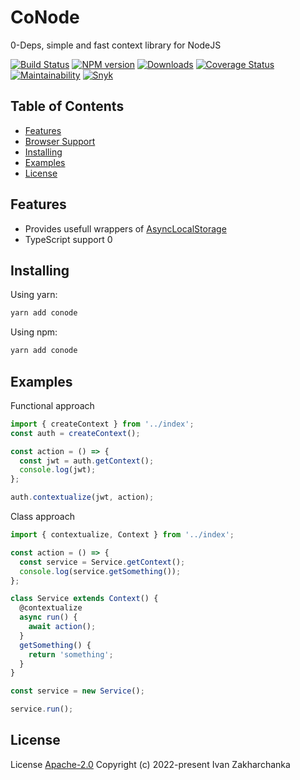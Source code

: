 # CoNode

0-Deps, simple and fast context library for NodeJS

[![Build Status][github-image]][github-url]
[![NPM version][npm-image]][npm-url]
[![Downloads][downloads-image]][npm-url]
[![Coverage Status][codecov-image]][codecov-url]
[![Maintainability][codeclimate-image]][codeclimate-url]
[![Snyk][snyk-image]][snyk-url]

## Table of Contents

  - [Features](#features)
  - [Browser Support](#browser-support)
  - [Installing](#installing)
  - [Examples](#examples)
  - [License](#license)

## Features

- Provides usefull wrappers of [AsyncLocalStorage](https://nodejs.org/api/async_context.html)
- TypeScript support
0
## Installing

Using yarn:

```bash
yarn add conode
```

Using npm:

```bash
yarn add conode
```

## Examples

Functional approach
```typescript
import { createContext } from '../index';
const auth = createContext();

const action = () => {
  const jwt = auth.getContext();
  console.log(jwt);
};

auth.contextualize(jwt, action);
```

Class approach
```typescript
import { contextualize, Context } from '../index';

const action = () => {
  const service = Service.getContext();
  console.log(service.getSomething());
};

class Service extends Context() {
  @contextualize
  async run() {
    await action();
  }
  getSomething() {
    return 'something';
  }
}

const service = new Service();

service.run();
```

## License

License [Apache-2.0](http://www.apache.org/licenses/LICENSE-2.0)
Copyright (c) 2022-present Ivan Zakharchanka

[npm-url]: https://www.npmjs.com/package/conode
[downloads-image]: https://img.shields.io/npm/dw/conode.svg?maxAge=43200
[npm-image]: https://img.shields.io/npm/v/conode.svg?maxAge=43200
[github-url]: https://github.com/3axap4eHko/conode/actions/workflows/cicd.yml
[github-image]: https://github.com/3axap4eHko/conode/actions/workflows/cicd.yml/badge.svg
[codecov-url]: https://codecov.io/gh/3axap4eHko/conode
[codecov-image]: https://codecov.io/gh/3axap4eHko/conode/branch/master/graph/badge.svg?token=JZ8QCGH6PI
[codeclimate-url]: https://codeclimate.com/github/3axap4eHko/conode/maintainability
[codeclimate-image]: https://api.codeclimate.com/v1/badges/0ba20f27f6db2b0fec8c/maintainability
[snyk-url]: https://snyk.io/test/npm/conode/latest
[snyk-image]: https://img.shields.io/snyk/vulnerabilities/github/3axap4eHko/conode.svg?maxAge=43200

